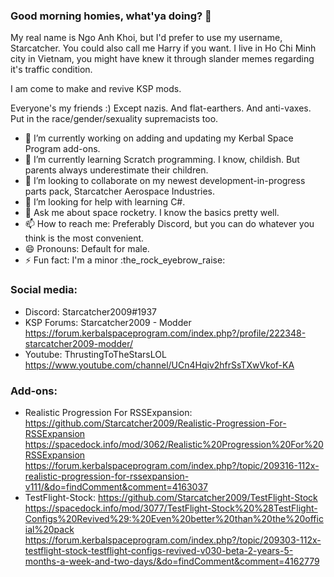 ### Good morning homies, what'ya doing? 👋

My real name is Ngo Anh Khoi, but I'd prefer to use my username, Starcatcher. You could also call me Harry if you want. I live in Ho Chi Minh city in Vietnam, you might have knew it through slander memes regarding it's traffic condition.

I am come to make and revive KSP mods.

Everyone's my friends :) Except nazis. And flat-earthers. And anti-vaxes. Put in the race/gender/sexuality supremacists too.


- 🔭 I’m currently working on adding and updating my Kerbal Space Program add-ons.
- 🌱 I’m currently learning Scratch programming. I know, childish. But parents always underestimate their children.
- 👯 I’m looking to collaborate on my newest development-in-progress parts pack, Starcatcher Aerospace Industries.
- 🤔 I’m looking for help with learning C#.
- 💬 Ask me about space rocketry. I know the basics pretty well.
- 📫 How to reach me: Preferably Discord, but you can do whatever you think is the most convenient.
- 😄 Pronouns: Default for male.
- ⚡ Fun fact: I'm a minor :the_rock_eyebrow_raise:

### Social media:

- Discord: Starcatcher2009#1937
- KSP Forums: Starcatcher2009 - Modder https://forum.kerbalspaceprogram.com/index.php?/profile/222348-starcatcher2009-modder/
- Youtube: ThrustingToTheStarsLOL      https://www.youtube.com/channel/UCn4Hqiv2hfrSsTXwVkof-KA

### Add-ons:
- Realistic Progression For RSSExpansion: https://github.com/Starcatcher2009/Realistic-Progression-For-RSSExpansion
                                          https://spacedock.info/mod/3062/Realistic%20Progression%20For%20RSSExpansion
                                          https://forum.kerbalspaceprogram.com/index.php?/topic/209316-112x-realistic-progression-for-rssexpansion-v111/&do=findComment&comment=4163037
- TestFlight-Stock:                       https://github.com/Starcatcher2009/TestFlight-Stock
                                          https://spacedock.info/mod/3077/TestFlight-Stock%20%28TestFlight-Configs%20Revived%29:%20Even%20better%20than%20the%20official%20pack
                                          https://forum.kerbalspaceprogram.com/index.php?/topic/209303-112x-testflight-stock-testflight-configs-revived-v030-beta-2-years-5-months-a-week-and-two-days/&do=findComment&comment=4162779
                                          
